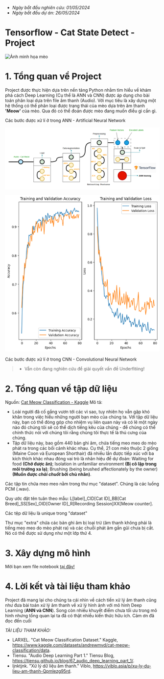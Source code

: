 - _Ngày bắt đầu nghiên cứu: 01/05/2024_
- _Ngày bắt đầu dự án: 26/05/2024_

# Tensorflow - Cat State Detect - Project

![Ảnh minh họa mèo](https://i.ytimg.com/vi/HIdLXBn-Py0/maxresdefault.jpg)

# 1. Tổng quan về Project

Project được thực hiện dựa trên nền tảng Python nhằm tìm hiểu về khám phá cách Deep Learning (Cụ thể là ANN và CNN) được áp dụng cho bài toán phân loại dựa trên file âm thanh (Audio). Với mục tiêu là xây dựng một hệ thống có thể phân loại được trạng thái của mèo dựa trên âm thanh **'Meow'** của mèo. Qua đó có thể đoán được mèo đang muốn điều gì cần gì. 

Các bước được xử lí ở trong ANN - Artificial Neural Network

![Ảnh minh họa ANN](./img/ann_dataflow.png)

![Ảnh minh họa ANN](./img/ann_result.png)

Các bước được xử lí ở trong CNN - Convolutional Neural Network

> - Vẫn còn đang nghiên cứu để giải quyết vấn đề Underfitiing!

# 2. Tổng quan về tập dữ liệu

Nguồn: [Cat Meow Classification - Kaggle](https://www.kaggle.com/datasets/andrewmvd/cat-meow-classification/data)
Mô tả: 
- Loài người đã cố gắng vươn tới các vì sao, tuy nhiên họ vẫn gặp khó khăn trong việc hiểu những người bạn mèo của chúng ta.
Với tập dữ liệu này, bạn có thể đóng góp cho nhiệm vụ liên quan này và có lẽ một ngày nào đó chúng tôi sẽ có thể dịch tiếng kêu của chúng - để chúng có thể chính thức nói với chúng tôi rằng chúng tôi thực tế là thú cưng của chúng.
- Tập dữ liệu này, bao gồm 440 bản ghi âm, chứa tiếng meo meo do mèo phát ra trong các bối cảnh khác nhau. Cụ thể, 21 con mèo thuộc 2 giống (Maine Coon và European Shorthair) đã nhiều lần được tiếp xúc với ba kích thích khác nhau đóng vai trò là nhãn hiệu để dự đoán: Waiting for food **(Chờ được ăn)**; Isolation in unfamiliar environment **(Bị cô lập trong môi trường xa lạ)**; Brushing (being brushed affectionately by the owner)**(Muốn được _chải chuốt_ bởi chủ nhân)**.

Các tập tin chứa meo meo nằm trong thư mục "dataset". Chúng là các luồng PCM (.wav).

Quy ước đặt tên tuân theo mẫu: L[label]_CID[Cat ID]_BB[Cat Breed]_SS[Sex]_OID[Owner ID]_R[Recording Session]XX[Meow counter].

Các tệp dữ liệu là unique trong "dataset"

Thư mục "extra" chứa các bản ghi âm bị loại trừ (âm thanh không phải là tiếng meo meo do mèo phát ra) và các chuỗi phát âm gần gũi chưa bị cắt. Nó có thể được sử dụng như một lớp thứ 4.

# 3. Xây dựng mô hình 
Mời bạn xem file notebook [tại đây!](https://github.com/HiTrong/CatState-Audio-detect/blob/main/CatStateDetection.ipynb)

# 4. Lời kết và tài liệu tham khảo
Project đã mang lại cho chúng ta cái nhìn về cách tiền xử lý âm thanh cũng như đưa bài toán xử lý âm thanh về xử lý hình ảnh với mô hình Deep Learning (**ANN và CNN**). Song còn nhiều khuyết điểm chưa tối ưu trong mô hình nhưng tổng quan lại ta đã có thật nhiều kiến thức hữu ích. Cảm ơn đã đọc đến cuối

_TÀI LIỆU THAM KHẢO:_
- LARXEL. "Cat Meow Classification Dataset." Kaggle, https://www.kaggle.com/datasets/andrewmvd/cat-meow-classification/data.
- Tiensu. "Audio Deep Learning Part 1." Tiensu Blog, https://tiensu.github.io/blog/67_audio_deep_learning_part_1/.
- ljnktjnk. "Xử lý dữ liệu âm thanh." Viblo, https://viblo.asia/p/xu-ly-du-lieu-am-thanh-Qpmlezg95rd.